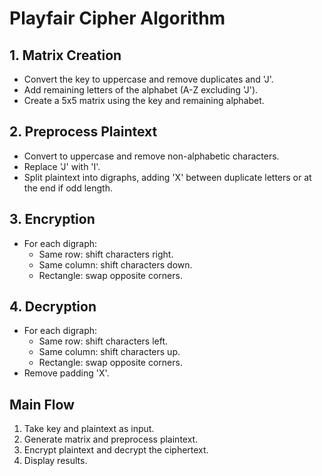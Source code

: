 # Playfair Cipher Algorithm

## 1. Matrix Creation
- Convert the key to uppercase and remove duplicates and 'J'.
- Add remaining letters of the alphabet (A-Z excluding 'J').
- Create a 5x5 matrix using the key and remaining alphabet.

## 2. Preprocess Plaintext
- Convert to uppercase and remove non-alphabetic characters.
- Replace 'J' with 'I'.
- Split plaintext into digraphs, adding 'X' between duplicate letters or at the end if odd length.

## 3. Encryption
- For each digraph:
  - Same row: shift characters right.
  - Same column: shift characters down.
  - Rectangle: swap opposite corners.

## 4. Decryption
- For each digraph:
  - Same row: shift characters left.
  - Same column: shift characters up.
  - Rectangle: swap opposite corners.
- Remove padding 'X'.

## Main Flow
1. Take key and plaintext as input.
2. Generate matrix and preprocess plaintext.
3. Encrypt plaintext and decrypt the ciphertext.
4. Display results.
